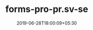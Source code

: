 ---
title: "forms-pro-pr.sv-se"
date: 2019-06-28T18:00:09+05:30
type: "organisations"
org_name: "Microsoft Docs"
repo_desc: "NA"
repo_link: https://github.com/MicrosoftDocs/forms-pro-pr.sv-se
---